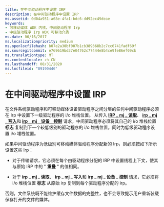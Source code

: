 ```yaml
---
title: 在中间驱动程序中设置 IRP
description: 在中间驱动程序中设置 IRP
ms.assetid: 0d04a951-a68e-4fa1-bdc6-dd92ec49deae
keywords:
- 可移动媒体 WDK 内核，中间驱动程序 Irp
- 中级驱动程序 Irp WDK 可移动介质
ms.date: 06/16/2017
ms.localizationpriority: medium
ms.openlocfilehash: b07e2a30bf007b1cb389368b2c7cc6741fadf69f
ms.sourcegitcommit: e769619bd37e04762c77444e8b4ce9fe86ef09cb
ms.translationtype: MT
ms.contentlocale: zh-CN
ms.lasthandoff: 08/31/2020
ms.locfileid: "89190446"
---
```

# <a name="setting-up-irps-in-intermediate-drivers"></a>在中间驱动程序中设置 IRP





在文件系统驱动程序和可移动媒体设备驱动程序之间分层的任何中间驱动程序必须在 Irp 中设置下一级驱动程序的 i/o 堆栈位置。 从传入 [**IRP \_ mj \_ 读取**](./irp-mj-read.md)、 [**irp \_ mj \_ 写入**](./irp-mj-write.md)和 [**irp \_ mj \_ 设备 \_ 控制**](./irp-mj-device-control.md) 请求，中间驱动程序必须将其自己的 i/o 堆栈位置 **标志** 复制到下一个较低级别的驱动程序的 i/o 堆栈位置，同时为低级驱动程序设置 i/o 堆栈位置。

如果中间驱动程序为低级别可移动媒体驱动程序分配新的 Irp，则必须按如下所示设置这些 Irp：

-   对于传输请求，它必须在每个由驱动程序分配的 IRP 中设置线程上下文，使其与原始 IRP 中的 " **重叠** " 的值相同。

-   对于 **irp \_ mj \_ 读取**、 **irp \_ mj \_ 写入**和 **irp \_ mj \_ 设备 \_ 控制** 请求，它必须将 i/o 堆栈位置 **标志** 从原始 irp 复制到每个驱动程序分配的 irp。

否则，文件系统既不能维护缓存文件数据的完整性，也不会导致提示用户重新装载保存打开的文件的媒体。

 

